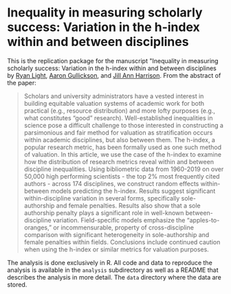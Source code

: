 # Inequality in measuring scholarly success: Variation in the h-index within and between disciplines

This is the replication package for the manuscript "Inequality in measuring scholarly success: Variation in the h-index within and between disciplines by [Ryan Light](https://ryanlight.netlify.app/), [Aaron Gullickson](https://aarongullickson.netlify.app), and [Jill Ann Harrison](https://cas.uoregon.edu/directory/sociology/all/jah). From the abstract of the paper:

> Scholars and university administrators have a vested interest in building equitable valuation systems of academic work for both practical (e.g., resource distribution) and
more lofty purposes (e.g., what constitutes “good” research). Well-established inequalities in science pose a difficult challenge to those interested in constructing a
parsimonious and fair method for valuation as stratification occurs within academic disciplines, but also between them. The h-index, a popular research metric, has been formally used as one such method of valuation. In this article, we use the case of the h-index to examine how the distribution of research metrics reveal within and between
discipline inequalities. Using bibliometric data from 1960-2019 on over 50,000 high performing scientists - the top 2% most frequently cited authors - across 174 disciplines,
we construct random effects within-between models predicting the h-index. Results suggest significant within-discipline variation in several forms, specifically sole-authorship and female penalties. Results also show that a sole authorship penalty plays a significant role in well-known between-discipline variation. Field-specific models emphasize the “apples-to-oranges,” or incommensurable, property of cross-discipline comparison with significant heterogeneity in sole-authorship and female penalties within fields. Conclusions include continued
caution when using the h-index or similar metrics for valuation purposes.

The analysis is done exclusively in R. All code and data to reproduce the analysis is available in the `analysis` subdirectory as well as a README that describes the analysis in more detail. The `data` directory where the data are stored. 
